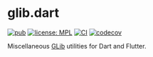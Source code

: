 # glib.dart

[![pub](https://img.shields.io/pub/v/glib.svg)](https://pub.dev/packages/glib)
[![license: MPL](https://img.shields.io/badge/license-MPL-magenta.svg)](https://opensource.org/licenses/MPL-2.0)
[![CI](https://github.com/ubuntu-flutter-community/glib.dart/actions/workflows/ci.yaml/badge.svg)](https://github.com/ubuntu-flutter-community/glib.dart/actions/workflows/ci.yaml)
[![codecov](https://codecov.io/gh/ubuntu-flutter-community/glib.dart/branch/main/graph/badge.svg?token=DJK5WE1WBL)](https://codecov.io/gh/ubuntu-flutter-community/glib.dart)

Miscellaneous [GLib](https://docs.gtk.org/glib/) utilities for Dart and Flutter.
